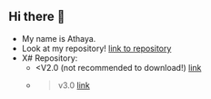 ## Hi there 👋
 - My name is Athaya.
 - Look at my repository! [link to repository](myscr476/repository)
 - X# Repository:
   - <V2.0 (not recommended to download!) [link](myscr476/X-Terminal)
   - >v3.0 [link](myscr476/X)

